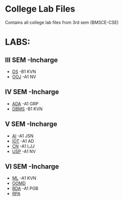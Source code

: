 # College Lab Files
 Contains all college lab files from 3rd sem (BMSCE-CSE)
 
 # LABS:
 
   ## III SEM -Incharge
   - [DS](https://github.com/Ajith-Kumar-G/DS_A1) -B1 KVN
   - [OOJ](https://github.com/Ajith-Kumar-G/OOJ-Lab-Programs) -A1 NV
   
   ## IV SEM -Incharge
   - [ADA](https://github.com/Ajith-Kumar-G/Clg-Labs/tree/main/IV%20sem/ADA_LAB) -A1 GRP
   - [DBMS](https://github.com/Ajith-Kumar-G/Clg-Labs/tree/main/IV%20sem/DMBS) -B1 KVN
   ## V SEM -Incharge
   - [AI](https://github.com/Ajith-Kumar-G/Clg-Labs/tree/main/V%20sem/AI_Lab) -A1 JSN 
   - [IOT](https://github.com/Ajith-Kumar-G/Clg-Labs/tree/main/V%20sem/IOT-Lab) -A1 AD
   - [CN](https://github.com/Ajith-Kumar-G/Clg-Labs/tree/main/V%20sem/CN_Lab) -A1 LJJ
   - [USP](https://github.com/Ajith-Kumar-G/Clg-Labs/tree/main/V%20sem/USP_Lab/LAB) -A1 NV
   ## VI SEM -Incharge
   - [ML](https://github.com/Ajith-Kumar-G/Clg-Labs/tree/main/VI%20sem/ML_LAB) -A1 KVN
   - [OOMD]()
   - [BDA](https://github.com/Ajith-Kumar-G/Clg-Labs/tree/main/VI%20sem/BDA_LAB) -A1 PGB
   - [RPA]()
